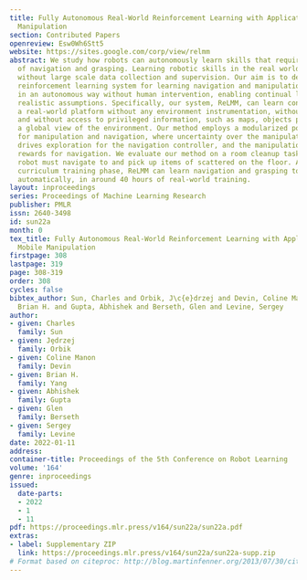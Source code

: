 ```yaml
---
title: Fully Autonomous Real-World Reinforcement Learning with Applications to Mobile
  Manipulation
section: Contributed Papers
openreview: Esw0Wh6Stt5
website: https://sites.google.com/corp/view/relmm
abstract: We study how robots can autonomously learn skills that require a combination
  of navigation and grasping. Learning robotic skills in the real world remains challenging
  without large scale data collection and supervision. Our aim is to devise a robotic
  reinforcement learning system for learning navigation and manipulation together,
  in an autonomous way without human intervention, enabling continual learning under
  realistic assumptions. Specifically, our system, ReLMM, can learn continuously on
  a real-world platform without any environment instrumentation, without human intervention,
  and without access to privileged information, such as maps, objects positions, or
  a global view of the environment. Our method employs a modularized policy with components
  for manipulation and navigation, where uncertainty over the manipulation success
  drives exploration for the navigation controller, and the manipulation module provides
  rewards for navigation. We evaluate our method on a room cleanup task, where the
  robot must navigate to and pick up items of scattered on the floor. After a grasp
  curriculum training phase, ReLMM can learn navigation and grasping together fully
  automatically, in around 40 hours of real-world training.
layout: inproceedings
series: Proceedings of Machine Learning Research
publisher: PMLR
issn: 2640-3498
id: sun22a
month: 0
tex_title: Fully Autonomous Real-World Reinforcement Learning with Applications to
  Mobile Manipulation
firstpage: 308
lastpage: 319
page: 308-319
order: 308
cycles: false
bibtex_author: Sun, Charles and Orbik, J\c{e}drzej and Devin, Coline Manon and Yang,
  Brian H. and Gupta, Abhishek and Berseth, Glen and Levine, Sergey
author:
- given: Charles
  family: Sun
- given: Jȩdrzej
  family: Orbik
- given: Coline Manon
  family: Devin
- given: Brian H.
  family: Yang
- given: Abhishek
  family: Gupta
- given: Glen
  family: Berseth
- given: Sergey
  family: Levine
date: 2022-01-11
address:
container-title: Proceedings of the 5th Conference on Robot Learning
volume: '164'
genre: inproceedings
issued:
  date-parts:
  - 2022
  - 1
  - 11
pdf: https://proceedings.mlr.press/v164/sun22a/sun22a.pdf
extras:
- label: Supplementary ZIP
  link: https://proceedings.mlr.press/v164/sun22a/sun22a-supp.zip
# Format based on citeproc: http://blog.martinfenner.org/2013/07/30/citeproc-yaml-for-bibliographies/
---
```

